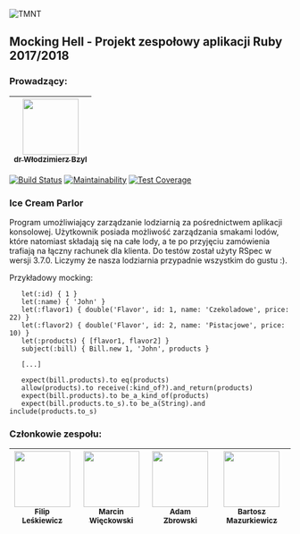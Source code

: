 ![TMNT](https://img.purch.com/o/aHR0cDovL3d3dy5uZXdzYXJhbWEuY29tL2ltYWdlcy9pLzAwMC8xOTIvNjgyL2kwMi9UTU5ULmpwZw==)

## Mocking Hell - Projekt zespołowy aplikacji Ruby 2017/2018

### Prowadzący: 
| [<img src="https://avatars1.githubusercontent.com/u/8049?v=3" width="100px;"/><br /><sub>dr Włodzimierz Bzyl</sub>](https://github.com/wbzyl)<br />|
| :---: |

[![Build Status](https://travis-ci.org/my-rspec/mocking-hell-student-mocking-ninja-turtles.svg?branch=master)](https://travis-ci.org/my-rspec/mocking-hell-student-mocking-ninja-turtles) 
[![Maintainability](https://api.codeclimate.com/v1/badges/f27dbc5ba0a3ee2d95ad/maintainability)](https://codeclimate.com/github/my-rspec/mocking-hell-student-mocking-ninja-turtles/maintainability)
[![Test Coverage](https://api.codeclimate.com/v1/badges/f27dbc5ba0a3ee2d95ad/test_coverage)](https://codeclimate.com/github/my-rspec/mocking-hell-student-mocking-ninja-turtles/test_coverage)

### Ice Cream Parlor
Program umożliwiający zarządzanie lodziarnią za pośrednictwem aplikacji konsolowej. Użytkownik posiada możliwość zarządzania smakami lodów, które natomiast składają się na całe lody, a te po przyjęciu zamówienia trafiają na łączny rachunek dla klienta.
Do testów został użyty RSpec w wersji 3.7.0. Liczymy że nasza lodziarnia przypadnie wszystkim do gustu :). 


Przykładowy mocking:

 ```
    let(:id) { 1 }
    let(:name) { 'John' }
    let(:flavor1) { double('Flavor', id: 1, name: 'Czekoladowe', price: 22) }
    let(:flavor2) { double('Flavor', id: 2, name: 'Pistacjowe', price: 10) }
    let(:products) { [flavor1, flavor2] }
    subject(:bill) { Bill.new 1, 'John', products }
    
    [...]
    
    expect(bill.products).to eq(products)
    allow(products).to receive(:kind_of?).and_return(products)
    expect(bill.products).to be_a_kind_of(products)
    expect(bill.products.to_s).to be_a(String).and include(products.to_s)
 ```



### Członkowie zespołu: 
| [<img src="https://avatars3.githubusercontent.com/u/16317532?v=3" width="100px;"/><br /><sub>Filip Leśkiewicz</sub>](https://github.com/fleskiewicz)<br />| [<img src="https://avatars1.githubusercontent.com/u/32486835?v=3" width="100px;"/><br /><sub>Marcin Więckowski</sub>](https://github.com/mwieckowsk)<br />| [<img src="https://avatars0.githubusercontent.com/u/32486117?v=3" width="100px;"/><br /><sub>Adam Zbrowski</sub>](https://github.com/azbrowski)<br />| [<img src="https://avatars1.githubusercontent.com/u/16317542?v=3" width="100px;"/><br /><sub>Bartosz Mazurkiewicz</sub>](https://github.com/GitGod)<br />|
| :---: | :---: | :---: | :---: |

